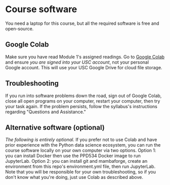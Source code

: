 # Course software

You need a laptop for this course, but all the required software is free and open-source.

## Google Colab

Make sure you have read Module 1's assigned readings. Go to [Google Colab](https://colab.research.google.com/github/gboeing/ppd534/blob/main) and ensure *you are signed into your USC account*, not your personal Google account. This will use your USC Google Drive for cloud file storage.

## Troubleshooting

If you run into software problems down the road, sign out of Google Colab, close all open programs on your computer, restart your computer, then try your task again. If the problem persists, follow the syllabus's instructions regarding "Questions and Assistance."

## Alternative software (optional)

*The following is entirely optional.* If you prefer not to use Colab and have prior experience with the Python data science ecosystem, you can run the course software locally on your own computer via two options. Option 1: you can install Docker then use the PPD534 Docker image to run JupyterLab. Option 2: you can install git and mambaforge, create an environment from this repo's environment.yml file, then run JupyterLab. Note that you will be responsible for your own troubleshooting, so if you don't know what you're doing, just use Colab as described above.

